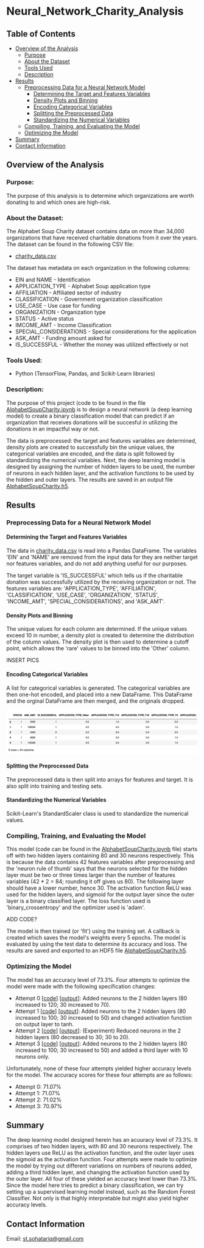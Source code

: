 # Neural_Network_Charity_Analysis
## Table of Contents
- [Overview of the Analysis](#overview-of-the-analysis)
    - [Purpose](#purpose)
    - [About the Dataset](#about-the-dataset)
    - [Tools Used](#tools-used)
    - [Description](#description)
- [Results](#results)
    - [Preprocessing Data for a Neural Network Model](#Preprocessing-Data-for-a-Neural-Network-Model)
        - [Determining the Target and Features Variables](#Determining-the-Target-and-Features-Variables)
        - [Density Plots and Binning](#Density-Plots-and-Binning)
        - [Encoding Categorical Variables](#Encoding-Categorical-Variables)
        - [Splitting the Preprocessed Data](#Splitting-the-Preprocessed-Data)
        - [Standardizing the Numerical Variables](#Standardizing-the-Numerical-Variables)
    - [Compiling, Training, and Evaluating the Model](#Compiling,-Training,-and-Evaluating-the-Model)
    - [Optimizing the Model](#Optimizing-the-Model)
- [Summary](#summary)
- [Contact Information](#contact-information)

## Overview of the Analysis
### Purpose:
The purpose of this analysis is to determine which organizations are worth donating to and which ones are high-risk. 

### About the Dataset:
The Alphabet Soup Charity dataset contains data on more than 34,000 organizations that have received charitable donations from it over the years. The dataset can be found in the following CSV file:
 - [charity_data.csv](https://github.com/SohaT7/Neural_Network_Charity_Analysis/blob/main/charity_data.csv)

The dataset has metadata on each organization in the following columns:
 - EIN and NAME - Identification
 - APPLICATION_TYPE - Alphabet Soup application type
 - AFFILIATION - Affiliated sector of industry
 - CLASSIFICATION - Government organization classification
 - USE_CASE - Use case for funding
 - ORGANIZATION - Organization type
 - STATUS - Active status
 - IMCOME_AMT - Income Classification
 - SPECIAL_CONSIDERATIONS - Special considerations for the application
 - ASK_AMT - Funding amount asked for
 - IS_SUCCESSFUL - Whether the money was utilized effectively or not

### Tools Used:
 - Python (TensorFlow, Pandas, and Scikit-Learn libraries)

### Description:
The purpose of this project (code to be found in the file [AlphabetSoupCharity.ipynb](https://github.com/SohaT7/Neural_Network_Charity_Analysis/blob/main/AlphabetSoupCharity.ipynb) is to design a neural network (a deep learning model) to create a binary classification model that can predict if an organization that receives donations will be succesful in utilizing the donations in an impactful way or not. 

The data is preprocessed: the target and features variables are determined, density plots are created to successfully bin the unique values, the categorical variables are encoded, and the data is split followed by standardizing the numerical variables. Next, the deep learning model is designed by assigning the number of hidden layers to be used, the number of neurons in each hidden layer, and the activation functions to be used by the hidden and outer layers. The results are saved in an output file [AlphabetSoupCharity.h5](https://github.com/SohaT7/Neural_Network_Charity_Analysis/blob/main/AlphabetSoupCharity.h5).

## Results
### Preprocessing Data for a Neural Network Model
#### Determining the Target and Features Variables
The data in [charity_data.csv](https://github.com/SohaT7/Neural_Network_Charity_Analysis/blob/main/charity_data.csv) is read into a Pandas DataFrame. The variables 'EIN' and 'NAME' are removed from the input data for they are neither target nor features variables, and do not add anything useful for our purposes.

The target variable is 'IS_SUCCESSFUL' which tells us if the charitable donation was successfully utilized by the receiving organization or not. The features variables are: 'APPLICATION_TYPE', 'AFFILIATION', 'CLASSIFICATION', 'USE_CASE', 'ORGANIZATION', 'STATUS', 'INCOME_AMT', 'SPECIAL_CONSIDERATIONS', and 'ASK_AMT'.

#### Density Plots and Binning
The unique values for each column are determined. If the unique values exceed 10 in number, a density plot is created to determine the distribution of the column values. The density plot is then used to determine a cutoff point, which allows the 'rare' values to be binned into the 'Other' column.

INSERT PICS

#### Encoding Categorical Variables
A list for categorical variables is generated. The categorical variables are then one-hot encoded, and placed into a new DataFrame. This DataFrame and the orginal DataFrame are then merged, and the originals dropped.

![DataFrame for Preprocessed Data](https://github.com/SohaT7/Neural_Network_Charity_Analysis/blob/main/Images/preprocessed_data.png)

#### Splitting the Preprocessed Data
The preprocessed data is then split into arrays for features and target. It is also split into training and testing sets. 

#### Standardizing the Numerical Variables
Scikit-Learn's StandardScaler class is used to standardize the numerical values. 

### Compiling, Training, and Evaluating the Model
This model (code can be found in the [AlphabetSoupCharity.ipynb](https://github.com/SohaT7/Neural_Network_Charity_Analysis/blob/main/AlphabetSoupCharity.ipynb) file) starts off with two hidden layers containing 80 and 30 neurons respectively. This is because the data contains 42 features variables after preprocessing and the 'neuron rule of thumb' says that the neurons selected for the hidden layer must be two or three times larger than the number of features variables (42 * 2 = 84; rounding it off gives us 80). The following layer should have a lower number, hence 30. The activation function ReLU was used for the hidden layers, and sigmoid for the output layer since the outer layer is a binary classified layer. The loss function used is 'binary_crossentropy' and the optimizer used is 'adam'.

ADD CODE?

The model is then trained (or 'fit') using the training set. A callback is created which saves the model's weights every 5 epochs. The model is evaluated by using the test data to determine its accuracy and loss. The results are saved and exported to an HDF5 file [AlphabetSoupCharity.h5](https://github.com/SohaT7/Neural_Network_Charity_Analysis/blob/main/AlphabetSoupCharity.h5).

### Optimizing the Model
The model has an accuracy level of 73.3%. Four attempts to optimize the model were made with the following specification changes:
 - Attempt 0 [[code](https://github.com/SohaT7/Neural_Network_Charity_Analysis/blob/main/AlphabetSoupCharity_Optimization-Attempt_0.ipynb)] [[output](https://github.com/SohaT7/Neural_Network_Charity_Analysis/blob/main/AlphabetSoupCharity_Optimization_0.h5)]: Added neurons to the 2 hidden layers (80 increased to 120; 30 increased to 70).
 - Attempt 1 [[code](https://github.com/SohaT7/Neural_Network_Charity_Analysis/blob/main/AlphabetSoupCharity_Optimization-Attempt_1.ipynb)] [[output](https://github.com/SohaT7/Neural_Network_Charity_Analysis/blob/main/AlphabetSoupCharity_Optimization_1.h5)]: Added neurons to the 2 hidden layers (80 increased to 100; 30 increased to 50) and changed activation function on output layer to tanh.
 - Attempt 2 [[code](https://github.com/SohaT7/Neural_Network_Charity_Analysis/blob/main/AlphabetSoupCharity_Optimization-Attempt_2.ipynb)] [[output](https://github.com/SohaT7/Neural_Network_Charity_Analysis/blob/main/AlphabetSoupCharity_Optimization_2.h5)]: (Experiment) Reduced neurons in the 2 hidden layers (80 decreased to 30; 30 to 20).
 - Attempt 3 [[code](https://github.com/SohaT7/Neural_Network_Charity_Analysis/blob/main/AlphabetSoupCharity_Optimization-Attempt_3.ipynb)] [[output](https://github.com/SohaT7/Neural_Network_Charity_Analysis/blob/main/AlphabetSoupCharity_Optimization_3.h5)]: Added neurons to the 2 hidden layers (80 increased to 100; 30 increased to 50) and added a third layer with 10 neurons only.
    
Unfortunately, none of these four attempts yielded higher accuracy levels for the model. The accuracy scores for these four attempts are as follows:
 - Attempt 0: 71.07%
 - Attempt 1: 71.07%
 - Attempt 2: 71.02%
 - Attempt 3: 70.97%

## Summary
The deep learning model designed herein has an acuuracy level of 73.3%. It comprises of two hidden layers, with 80 and 30 neurons respectively. The hidden layers use ReLU as the activation function, and the outer layer uses the sigmoid as the activation function. Four attempts were made to optimize the model by trying out different variations on numbers of neurons added, adding a third hidden layer, and changing the activation function used by the outer layer. All four of these yielded an accuracy level lower than 73.3%. Since the model here tries to predict a binary classification, we can try setting up a supervised learning model instead, such as the Random Forest Classifier. Not only is that highly interpretable but might also yield higher accuracy levels. 

## Contact Information
Email: st.sohatariq@gmail.com
